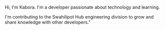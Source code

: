 Hi, I'm Kabora. I'm a developer passionate about technology and learning.

I'm contributing to the Swahilipot Hub engineering division to grow and share knowledge with other developers."